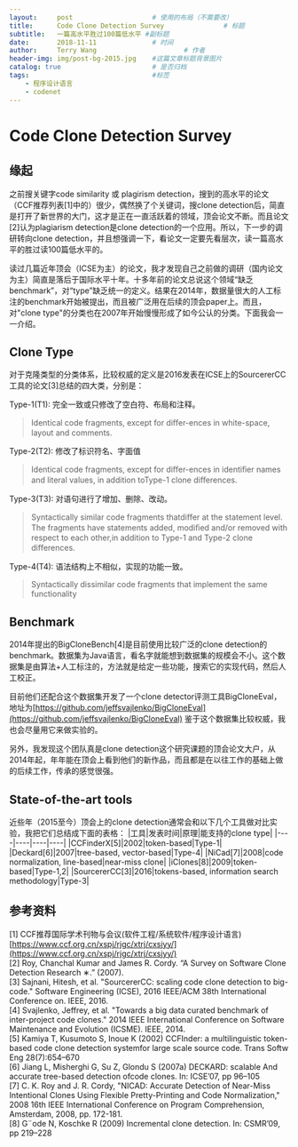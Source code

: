 ```yaml
---
layout:     post                    # 使用的布局（不需要改）
title:      Code Clone Detection Survey               # 标题 
subtitle:   一篇高水平胜过100篇低水平 #副标题
date:       2018-11-11              # 时间
author:     Terry Wang                      # 作者
header-img: img/post-bg-2015.jpg    #这篇文章标题背景图片
catalog: true                       # 是否归档
tags:                               #标签
    - 程序设计语言
    - codenet
---
```


# Code Clone Detection Survey

## 缘起

之前搜关键字code similarity 或 plagirism detection，搜到的高水平的论文（CCF推荐列表[1]中的）很少，偶然换了个关键词，搜clone detection后，简直是打开了新世界的大门，这才是正在一直活跃着的领域，顶会论文不断。而且论文[2]认为plagiarism detection是clone detection的一个应用。所以，下一步的调研转向clone detection，并且想强调一下，看论文一定要先看层次，读一篇高水平的胜过读100篇低水平的。

读过几篇近年顶会（ICSE为主）的论文，我才发现自己之前做的调研（国内论文为主）简直是落后于国际水平十年。十多年前的论文总说这个领域“缺乏benchmark”，对“type”缺乏统一的定义。结果在2014年，数据量很大的人工标注的benchmark开始被提出，而且被广泛用在后续的顶会paper上。而且，对"clone type"的分类也在2007年开始慢慢形成了如今公认的分类。下面我会一一介绍。

## Clone Type

对于克隆类型的分类体系，比较权威的定义是2016发表在ICSE上的SourcererCC工具的论文[3]总结的四大类，分别是：

Type-1(T1): 完全一致或只修改了空白符、布局和注释。
>Identical code fragments, except for diﬀer-ences in white-space, layout and comments.

Type-2(T2): 修改了标识符名、字面值
>Identical code fragments, except for diﬀer-ences in identiﬁer names and literal values, in addition toType-1 clone diﬀerences.

Type-3(T3): 对语句进行了增加、删除、改动。
>Syntactically similar code fragments thatdiﬀer at the statement level. The fragments have statements added, modiﬁed and/or removed with respect to each other,in addition to Type-1 and Type-2 clone diﬀerences.

Type-4(T4): 语法结构上不相似，实现的功能一致。
>Syntactically dissimilar code fragments that implement the same functionality

## Benchmark

2014年提出的BigCloneBench[4]是目前使用比较广泛的clone detection的benchmark。数据集为Java语言，看名字就能想到数据集的规模会不小。这个数据集是由算法+人工标注的，方法就是给定一些功能，搜索它的实现代码，然后人工校正。

目前他们还配合这个数据集开发了一个clone detector评测工具BigCloneEval，地址为[https://github.com/jeffsvajlenko/BigCloneEval](https://github.com/jeffsvajlenko/BigCloneEval)
鉴于这个数据集比较权威，我也会尽量用它来做实验的。

另外，我发现这个团队真是clone detection这个研究课题的顶会论文大户，从2014年起，年年能在顶会上看到他们的新作品，而且都是在以往工作的基础上做的后续工作，传承的感觉很强。

## State-of-the-art tools

近些年（2015至今）顶会上的clone detection通常会和以下几个工具做对比实验，我把它们总结成下面的表格：
|工具|发表时间|原理|能支持的clone type|
|----|----|----|----|
|CCFinderX[5]|2002|token-based|Type-1|
|Deckard[6]|2007|tree-based, vector-based|Type-4|
|NiCad[7]|2008|code normalization, line-based|near-miss clone|
|iClones[8]|2009|token-based|Type-1,2|
|SourcererCC[3]|2016|tokens-based, information search methodology|Type-3|

## 参考资料

[1] CCF推荐国际学术刊物与会议(软件工程/系统软件/程序设计语言) [https://www.ccf.org.cn/xspj/rjgc/xtrj/cxsjyy/](https://www.ccf.org.cn/xspj/rjgc/xtrj/cxsjyy/)  
[2] Roy, Chanchal Kumar and James R. Cordy. “A Survey on Software Clone Detection Research ∗.” (2007).  
[3] Sajnani, Hitesh, et al. "SourcererCC: scaling code clone detection to big-code." Software Engineering (ICSE), 2016 IEEE/ACM 38th International Conference on. IEEE, 2016.  
[4] Svajlenko, Jeffrey, et al. "Towards a big data curated benchmark of inter-project code clones." 2014 IEEE International Conference on Software Maintenance and Evolution (ICSME). IEEE, 2014.  
[5] Kamiya T, Kusumoto S, Inoue K (2002) CCFInder: a multilinguistic token-based code clone detection systemfor large scale source code. Trans Softw Eng 28(7):654–670  
[6] Jiang L, Misherghi G, Su Z, Glondu S (2007a) DECKARD: scalable And accurate tree-based detection ofcode clones. In: ICSE’07, pp 96–105  
[7] C. K. Roy and J. R. Cordy, "NICAD: Accurate Detection of Near-Miss Intentional Clones Using Flexible Pretty-Printing and Code Normalization," 2008 16th IEEE International Conference on Program Comprehension, Amsterdam, 2008, pp. 172-181.  
[8] G¨ode N, Koschke R (2009) Incremental clone detection. In: CSMR’09, pp 219–228
